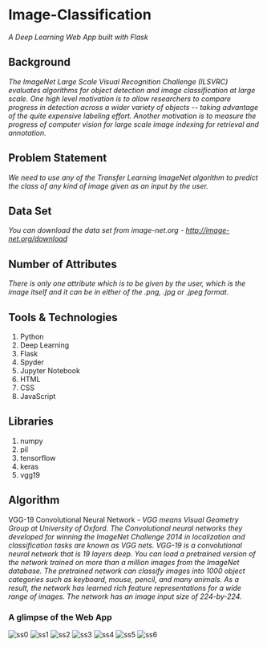 # Image-Classification

*A Deep Learning Web App built with Flask*

## Background
*The ImageNet Large Scale Visual Recognition Challenge (ILSVRC) evaluates algorithms for object detection and image classification at large scale. One high level motivation is to allow researchers to compare progress in detection across a wider variety of objects -- taking advantage of the quite expensive labeling effort. Another motivation is to measure the progress of computer vision for large scale image indexing for retrieval and annotation.*

## Problem Statement
*We need to use any of the Transfer Learning ImageNet algorithm to predict the class of any kind of image given as an input by the user.*

## Data Set
*You can download the data set from image-net.org - http://image-net.org/download*

## Number of Attributes
*There is only one attribute which is to be given by the user, which is the image itself and it can be in either of the .png, .jpg or .jpeg format.*

## Tools & Technologies

1. Python
2. Deep Learning
3. Flask
4. Spyder
5. Jupyter Notebook
6. HTML
7. CSS
8. JavaScript

## Libraries
1. numpy
2. pil
3. tensorflow
4. keras
5. vgg19

## Algorithm
VGG-19 Convolutional Neural Network - *VGG means Visual Geometry Group at University of Oxford. The Convolutional neural networks they developed for winning the ImageNet Challenge 2014 in localization and classification tasks are known as VGG nets. VGG-19 is a convolutional neural network that is 19 layers deep. You can load a pretrained version of the network trained on more than a million images from the ImageNet database. The pretrained network can classify images into 1000 object categories such as keyboard, mouse, pencil, and many animals. As a result, the network has learned rich feature representations for a wide range of images. The network has an image input size of 224-by-224.* 

### A glimpse of the Web App

![ss0](https://user-images.githubusercontent.com/68144553/88221675-750fb580-cc82-11ea-8677-69f4c27e1d8b.JPG)
![ss1](https://user-images.githubusercontent.com/68144553/88221687-76d97900-cc82-11ea-8a7e-046e1565c4f8.JPG)
![ss2](https://user-images.githubusercontent.com/68144553/88221690-77720f80-cc82-11ea-8d30-0607b1e942aa.JPG)
![ss3](https://user-images.githubusercontent.com/68144553/88221691-780aa600-cc82-11ea-9534-e3142f9ba828.JPG)
![ss4](https://user-images.githubusercontent.com/68144553/88221692-78a33c80-cc82-11ea-8d5b-196b51fe3a47.JPG)
![ss5](https://user-images.githubusercontent.com/68144553/88221695-793bd300-cc82-11ea-8311-75abe80247df.JPG)
![ss6](https://user-images.githubusercontent.com/68144553/88221698-7a6d0000-cc82-11ea-8b88-797079097fcb.JPG)
